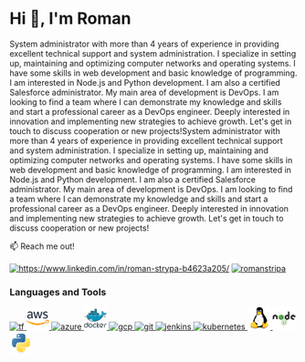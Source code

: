 # Hi 👋, I'm Roman</h1>
System administrator with more than 4 years of experience in providing excellent technical support and system administration. I specialize in setting up, maintaining and optimizing computer networks and operating systems. I have some skills in web development and basic knowledge of programming. I am interested in Node.js and Python development. I am also a certified Salesforce administrator. My main area of development is DevOps. I am looking to find a team where I can demonstrate my knowledge and skills and start a professional career as a DevOps engineer. Deeply interested in innovation and implementing new strategies to achieve growth. Let's get in touch to discuss cooperation or new projects!System administrator with more than 4 years of experience in providing excellent technical support and system administration. I specialize in setting up, maintaining and optimizing computer networks and operating systems. I have some skills in web development and basic knowledge of programming. I am interested in Node.js and Python development. I am also a certified Salesforce administrator. My main area of development is DevOps. I am looking to find a team where I can demonstrate my knowledge and skills and start a professional career as a DevOps engineer. Deeply interested in innovation and implementing new strategies to achieve growth. Let's get in touch to discuss cooperation or new projects!</h3>

📫 Reach me out!

<p align="left">
<a href="https://linkedin.com/in/https://www.linkedin.com/in/roman-strypa-b4623a205/" target="blank"><img align="center" src="https://raw.githubusercontent.com/rahuldkjain/github-profile-readme-generator/master/src/images/icons/Social/linked-in-alt.svg" alt="https://www.linkedin.com/in/roman-strypa-b4623a205/" height="30" width="40" /></a>
<a href="https://www.leetcode.com/romanstripa" target="blank"><img align="center" src="https://raw.githubusercontent.com/rahuldkjain/github-profile-readme-generator/master/src/images/icons/Social/leet-code.svg" alt="romanstripa" height="30" width="40" /></a>
</p>

<h3 align="left">Languages and Tools</h3>
<p align="left"> <a href="https://www.terraform.io/" target="_blank" rel="noreferrer"> <img src="https://www.vectorlogo.zone/logos/terraformio/terraformio-icon.svg" alt="tf" width="40" height="40"/> <a href="https://aws.amazon.com" target="_blank" rel="noreferrer"> <img src="https://raw.githubusercontent.com/devicons/devicon/master/icons/amazonwebservices/amazonwebservices-original-wordmark.svg" alt="aws" width="40" height="40"/> </a> <a href="https://azure.microsoft.com/en-in/" target="_blank" rel="noreferrer"> <img src="https://www.vectorlogo.zone/logos/microsoft_azure/microsoft_azure-icon.svg" alt="azure" width="40" height="40"/> </a> <a href="https://www.docker.com/" target="_blank" rel="noreferrer"> <img src="https://raw.githubusercontent.com/devicons/devicon/master/icons/docker/docker-original-wordmark.svg" alt="docker" width="40" height="40"/> </a> <a href="https://cloud.google.com" target="_blank" rel="noreferrer"> <img src="https://www.vectorlogo.zone/logos/google_cloud/google_cloud-icon.svg" alt="gcp" width="40" height="40"/> </a> <a href="https://git-scm.com/" target="_blank" rel="noreferrer"> <img src="https://www.vectorlogo.zone/logos/git-scm/git-scm-icon.svg" alt="git" width="40" height="40"/> </a> <a href="https://www.jenkins.io" target="_blank" rel="noreferrer"> <img src="https://www.vectorlogo.zone/logos/jenkins/jenkins-icon.svg" alt="jenkins" width="40" height="40"/> </a> <a href="https://kubernetes.io" target="_blank" rel="noreferrer"> <img src="https://www.vectorlogo.zone/logos/kubernetes/kubernetes-icon.svg" alt="kubernetes" width="40" height="40"/> </a> <a href="https://www.linux.org/" target="_blank" rel="noreferrer"> <img src="https://raw.githubusercontent.com/devicons/devicon/master/icons/linux/linux-original.svg" alt="linux" width="40" height="40"/> </a> <a href="https://nodejs.org" target="_blank" rel="noreferrer"> <img src="https://raw.githubusercontent.com/devicons/devicon/master/icons/nodejs/nodejs-original-wordmark.svg" alt="nodejs" width="40" height="40"/> </a> <a href="https://www.python.org" target="_blank" rel="noreferrer"> <img src="https://raw.githubusercontent.com/devicons/devicon/master/icons/python/python-original.svg" alt="python" width="40" height="40"/> </a> </p>

